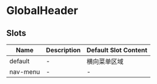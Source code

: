 # GlobalHeader

## Slots

<!-- @vuese:GlobalHeader:slots:start -->
|Name|Description|Default Slot Content|
|---|---|---|
|default|-|横向菜单区域|
|nav-menu|-|-|

<!-- @vuese:GlobalHeader:slots:end -->


